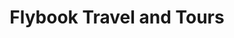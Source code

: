 ---
title: "Flybook Travel and Tours"
url: /silang/flybook-travel-and-tours/
shop: travel agency
---